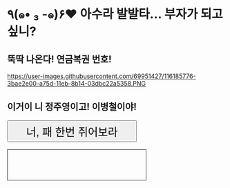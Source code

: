 <html>
<script>

function aaa() {
	fir = new Array(999999);
	sec = new Array(1);
	for (i = 0; i < 999999; i++) fir[i] = i;
	for (i = 0; i < 1; i++) {
		ran = parseInt(Math.random()*fir.length);
		sec[i] = fir[ran];

		for (h = fir.length; h; h -= 1) {
			j = Math.floor(Math.random() * h);
			x = fir[h - 1];
			fir[h - 1] = fir[j];
			fir[j] = x;
		}
	}
	for (i = 0; i < 6; i++) {
		for (j = 0; j <= i; j++) {
			if(sec[i] <= sec[j]) {
				k = sec[i];
				sec[i] = sec[j];
				sec[j] = k;
			}
		}
	}
	document.getElementById('ddd').innerHTML = sec;
}
</script>
<h1> ٩(๑• ₃ -๑)۶♥ 아수라 발발타... 부자가 되고 싶니?</h1>
<h2> 뚝딱 나온다! 연금복권 번호! </h2>

https://user-images.githubusercontent.com/69951427/116185776-3bae2e00-a75d-11eb-8b14-03dbc22a5358.PNG

<h2> 이거이 니 정주영이고! 이병철이야! </h2>
<input id="button1" type="button" onclick="aaa()" value="너, 패 한번 쥐어보라" style="width:300px;height:50px;font-size:25px;">
<br/><br/>
<div id="ddd" style="font-size:30px;border:1px solid;width:300px;height:50px;text-align:center;padding:10px;"></div>
</html>
